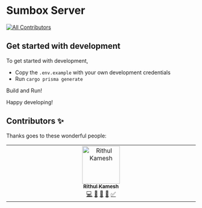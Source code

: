 # Sumbox Server
<!-- ALL-CONTRIBUTORS-BADGE:START - Do not remove or modify this section -->
[![All Contributors](https://img.shields.io/badge/all_contributors-1-orange.svg?style=flat-square)](#contributors-)
<!-- ALL-CONTRIBUTORS-BADGE:END -->

## Get started with development

To get started with development, 

- Copy the `.env.example` with your own development credentials
- Run `cargo prisma generate`

Build and Run!

Happy developing!

## Contributors ✨

Thanks goes to these wonderful people:

<!-- ALL-CONTRIBUTORS-LIST:START - Do not remove or modify this section -->
<!-- prettier-ignore-start -->
<!-- markdownlint-disable -->
<table>
  <tbody>
    <tr>
      <td align="center" valign="top" width="14.28%"><a href="https://rithul.dev/"><img src="https://avatars.githubusercontent.com/u/45348760?v=4?s=100" width="100px;" alt="Rithul Kamesh"/><br /><sub><b>Rithul Kamesh</b></sub></a><br /><a href="https://github.com/sumbox/server/commits?author=rithulkamesh" title="Code">💻</a> <a href="#design-rithulkamesh" title="Design">🎨</a> <a href="https://github.com/sumbox/server/commits?author=rithulkamesh" title="Documentation">📖</a> <a href="#ideas-rithulkamesh" title="Ideas, Planning, & Feedback">🤔</a> <a href="#tutorial-rithulkamesh" title="Tutorials">✅</a></td>
    </tr>
  </tbody>
</table>

<!-- markdownlint-restore -->
<!-- prettier-ignore-end -->

<!-- ALL-CONTRIBUTORS-LIST:END -->
